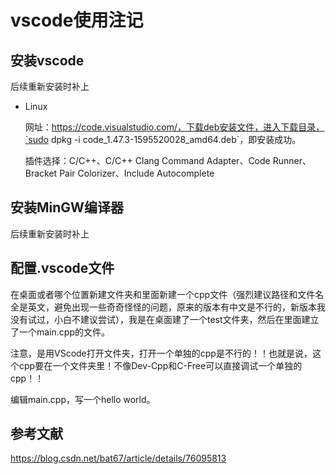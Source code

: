 # vscode使用注记

## 安装vscode

后续重新安装时补上

+ Linux

  网址：https://code.visualstudio.com/，下载deb安装文件，进入下载目录，`sudo dpkg -i code_1.47.3-1595520028_amd64.deb`，即安装成功。

  插件选择：C/C++、C/C++ Clang Command Adapter、Code Runner、Bracket Pair Colorizer、Include Autocomplete

## 安装MinGW编译器

后续重新安装时补上

## 配置.vscode文件

在桌面或者哪个位置新建文件夹和里面新建一个cpp文件（强烈建议路径和文件名全是英文，避免出现一些奇奇怪怪的问题，原来的版本有中文是不行的，新版本我没有试过，小白不建议尝试），我是在桌面建了一个test文件夹，然后在里面建立了一个main.cpp的文件。

注意，是用VScode打开文件夹，打开一个单独的cpp是不行的！！也就是说，这个cpp要在一个文件夹里！不像Dev-Cpp和C-Free可以直接调试一个单独的cpp！！

编辑main.cpp，写一个hello world。



##  参考文献

https://blog.csdn.net/bat67/article/details/76095813

